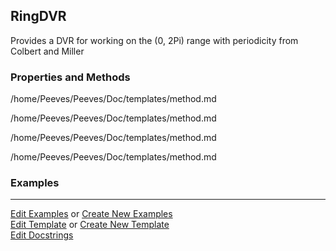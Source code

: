 ## <a id="Psience.DVR.ColbertMiller.RingDVR">RingDVR</a>
Provides a DVR for working on the (0, 2Pi) range with periodicity from Colbert and Miller

### Properties and Methods
/home/Peeves/Peeves/Doc/templates/method.md

/home/Peeves/Peeves/Doc/templates/method.md

/home/Peeves/Peeves/Doc/templates/method.md

/home/Peeves/Peeves/Doc/templates/method.md

### Examples


___

[Edit Examples](https://github.com/McCoyGroup/Psience/edit/edit/ci/examples/ci/docs/Psience/DVR/ColbertMiller/RingDVR.md) or 
[Create New Examples](https://github.com/McCoyGroup/Psience/new/edit/?filename=ci/examples/ci/docs/Psience/DVR/ColbertMiller/RingDVR.md) <br/>
[Edit Template](https://github.com/McCoyGroup/Psience/edit/edit/ci/docs/ci/docs/Psience/DVR/ColbertMiller/RingDVR.md) or 
[Create New Template](https://github.com/McCoyGroup/Psience/new/edit/?filename=ci/docs/templates/ci/docs/Psience/DVR/ColbertMiller/RingDVR.md) <br/>
[Edit Docstrings](https://github.com/McCoyGroup/Psience/edit/edit/Psience/DVR/ColbertMiller.py?message=Update%20Docs)